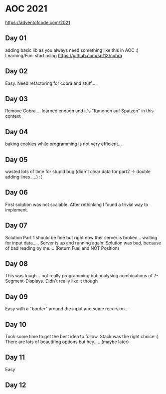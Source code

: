 # AOC 2021

https://adventofcode.com/2021

## Day 01

adding basic lib as you always need something like this in AOC :)
Learning/Fun: start using https://github.com/spf13/cobra 

## Day 02

Easy. Need refactoring for cobra and stuff....

## Day 03

Remove Cobra.... learned enough and it´s "Kanonen auf Spatzen" in this context

## Day 04

baking cookies while programming is not very efficient...

## Day 05

wasted lots of time for stupid bug (didn´t clear data for part2 -> double adding lines ....) :(

## Day 06

First solution was not scalable. After rethinking I found a trivial way to implement.

## Day 07

Solution Part 1 should be fine but right now ther server is broken... waiting for input data.....
Server is up and running again: Solution was bad, because of bad reading by me.... (Return Fuel and NOT Position)

## Day 08

This was tough... not really programming but analysing combinations of 7-Segment-Displays.
Didn´t really like it though

## Day 09

Easy with a "border" around the input and some recursion...

## Day 10

Took some time to get the best idea to follow. Stack was the right choice :)
There are lots of beautifing options but hey..... (maybe later)

## Day 11

Easy

## Day 12

